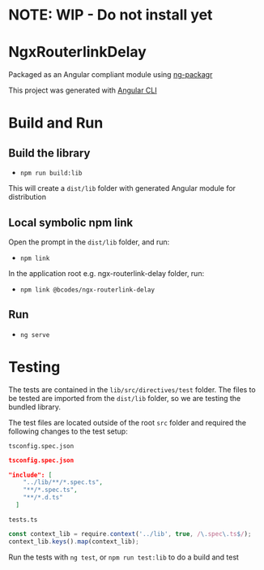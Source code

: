 # NOTE: WIP - Do not install yet

# NgxRouterlinkDelay

Packaged as an Angular compliant module using [ng-packagr](https://github.com/dherges/ng-packagr)

This project was generated with [Angular CLI](https://github.com/angular/angular-cli)

# Build and Run

## Build the library

* `npm run build:lib`

This will create a `dist/lib` folder with generated Angular module for distribution

## Local symbolic npm link

Open the prompt in the `dist/lib` folder, and run:
* `npm link`

In the application root e.g. ngx-routerlink-delay folder, run: 
* `npm link @bcodes/ngx-routerlink-delay`

## Run
* `ng serve`

# Testing

The tests are contained in the `lib/src/directives/test` folder. The files to be tested are imported from the `dist/lib` folder, so we are testing the bundled library.

The test files are located outside of the root `src` folder and required the following changes to the test setup:

`tsconfig.spec.json`
```json
tsconfig.spec.json

"include": [
    "../lib/**/*.spec.ts",
    "**/*.spec.ts",
    "**/*.d.ts"
  ]
```
`tests.ts`
```javascript 
const context_lib = require.context('../lib', true, /\.spec\.ts$/);
context_lib.keys().map(context_lib);
```

Run the tests with `ng test`, or `npm run test:lib` to do a build and test








